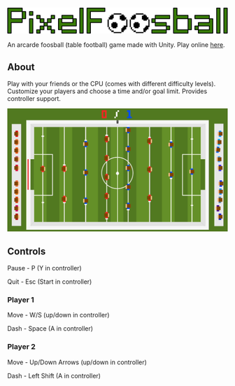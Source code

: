 ![](ReadmeResources/logo.png)

An arcarde foosball (table football) game made with Unity. Play online [here](https://nuno-faria.itch.io/pixelfoosball).

## About

Play with your friends or the CPU (comes with different difficulty levels). Customize your players and choose a time and/or goal limit. Provides controller support.

<img src="ReadmeResources/demo.gif"/>

## Controls

Pause - P (Y in controller)

Quit - Esc (Start in controller)


### Player 1

Move - W/S (up/down in controller)

Dash - Space (A in controller)


### Player 2

Move - Up/Down Arrows (up/down in controller)

Dash - Left Shift (A in controller)